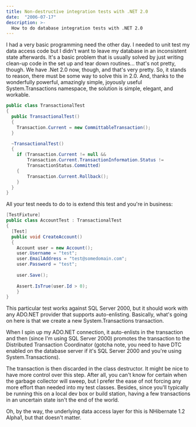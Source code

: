 ```yaml
---
title: Non-destructive integration tests with .NET 2.0
date:  "2006-07-17"
description: >-
  How to do database integration tests with .NET 2.0
---
```


I had a very basic programming need the other day. I needed to unit test my data access code but I didn't want to leave my database in an inconsistent state afterwards. It's a basic problem that is usually solved by just writing clean-up code in the set up and tear down routines... that's not pretty, though. We have .Net 2.0 now, though, and that's very pretty. So, it stands to reason, there must be some way to solve this in 2.0. And, thanks to the wonderfully powerful, amazingly simple, joyously useful System.Transactions namespace, the solution is simple, elegant, and workable.

```csharp
public class TransactionalTest
{
  public TransactionalTest()
  {
    Transaction.Current = new CommittableTransaction();
  }

  ~TransactionalTest()
  {
    if (Transaction.Current != null &&
        Transaction.Current.TransactionInformation.Status !=
        TransactionStatus.Committed)
    {
        Transaction.Current.Rollback();
    }
  }
}
```

All your test needs to do to is extend this test and you're in business:

```csharp
[TestFixture]
public class AccountTest : TransactionalTest
{
  [Test]
  public void CreateAccount()
  {
    Account user = new Account();
    user.Username = "test";
    user.EmailAddress = "test@somedomain.com";
    user.Password = "test";
  
    user.Save();
  
    Assert.IsTrue(user.Id > 0);
    }
}
```
This particular test works against SQL Server 2000, but it should work with any ADO.NET provider that supports auto-enlisting. Basically, what's going on here is that we create a new System.Transactions transaction.

When I spin up my ADO.NET connection, it auto-enlists in the transaction and then (since I'm using SQL Server 2000) promotes the transaction to the Distributed Transaction Coordinator (gotcha note, you need to have DTC enabled on the database server if it's SQL Server 2000 and you're using System.Transactions).

The transaction is then discarded in the class destructor. It might be nice to have more control over this step. After all, you can't know for certain when the garbage collector will sweep, but I prefer the ease of not forcing any more effort than needed into my test classes. Besides, since you'll typically be running this on a local dev box or build station, having a few transactions in an uncertain state isn't the end of the world.

Oh, by the way, the underlying data access layer for this is NHibernate 1.2 Alpha1, but that doesn't matter. 